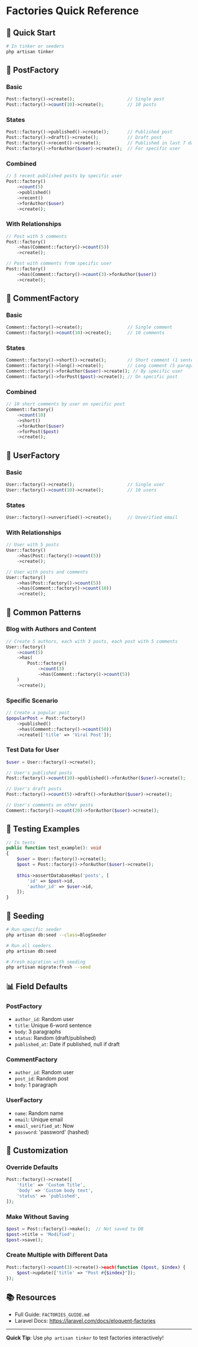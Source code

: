 # Factories Quick Reference

## 🚀 Quick Start

```bash
# In tinker or seeders
php artisan tinker
```

## 📝 PostFactory

### Basic
```php
Post::factory()->create();                    // Single post
Post::factory()->count(10)->create();         // 10 posts
```

### States
```php
Post::factory()->published()->create();       // Published post
Post::factory()->draft()->create();           // Draft post
Post::factory()->recent()->create();          // Published in last 7 days
Post::factory()->forAuthor($user)->create();  // For specific user
```

### Combined
```php
// 5 recent published posts by specific user
Post::factory()
    ->count(5)
    ->published()
    ->recent()
    ->forAuthor($user)
    ->create();
```

### With Relationships
```php
// Post with 5 comments
Post::factory()
    ->has(Comment::factory()->count(5))
    ->create();

// Post with comments from specific user
Post::factory()
    ->has(Comment::factory()->count(3)->forAuthor($user))
    ->create();
```

## 💬 CommentFactory

### Basic
```php
Comment::factory()->create();                 // Single comment
Comment::factory()->count(10)->create();      // 10 comments
```

### States
```php
Comment::factory()->short()->create();        // Short comment (1 sentence)
Comment::factory()->long()->create();         // Long comment (5 paragraphs)
Comment::factory()->forAuthor($user)->create(); // By specific user
Comment::factory()->forPost($post)->create(); // On specific post
```

### Combined
```php
// 10 short comments by user on specific post
Comment::factory()
    ->count(10)
    ->short()
    ->forAuthor($user)
    ->forPost($post)
    ->create();
```

## 👤 UserFactory

### Basic
```php
User::factory()->create();                    // Single user
User::factory()->count(10)->create();         // 10 users
```

### States
```php
User::factory()->unverified()->create();      // Unverified email
```

### With Relationships
```php
// User with 5 posts
User::factory()
    ->has(Post::factory()->count(5))
    ->create();

// User with posts and comments
User::factory()
    ->has(Post::factory()->count(5))
    ->has(Comment::factory()->count(10))
    ->create();
```

## 🎯 Common Patterns

### Blog with Authors and Content
```php
// Create 5 authors, each with 3 posts, each post with 5 comments
User::factory()
    ->count(5)
    ->has(
        Post::factory()
            ->count(3)
            ->has(Comment::factory()->count(5))
    )
    ->create();
```

### Specific Scenario
```php
// Create a popular post
$popularPost = Post::factory()
    ->published()
    ->has(Comment::factory()->count(50))
    ->create(['title' => 'Viral Post']);
```

### Test Data for User
```php
$user = User::factory()->create();

// User's published posts
Post::factory()->count(10)->published()->forAuthor($user)->create();

// User's draft posts
Post::factory()->count(5)->draft()->forAuthor($user)->create();

// User's comments on other posts
Comment::factory()->count(20)->forAuthor($user)->create();
```

## 🧪 Testing Examples

```php
// In tests
public function test_example(): void
{
    $user = User::factory()->create();
    $post = Post::factory()->forAuthor($user)->create();
    
    $this->assertDatabaseHas('posts', [
        'id' => $post->id,
        'author_id' => $user->id,
    ]);
}
```

## 🌱 Seeding

```bash
# Run specific seeder
php artisan db:seed --class=BlogSeeder

# Run all seeders
php artisan db:seed

# Fresh migration with seeding
php artisan migrate:fresh --seed
```

## 📊 Field Defaults

### PostFactory
- `author_id`: Random user
- `title`: Unique 6-word sentence
- `body`: 3 paragraphs
- `status`: Random (draft/published)
- `published_at`: Date if published, null if draft

### CommentFactory
- `author_id`: Random user
- `post_id`: Random post
- `body`: 1 paragraph

### UserFactory
- `name`: Random name
- `email`: Unique email
- `email_verified_at`: Now
- `password`: 'password' (hashed)

## 🔧 Customization

### Override Defaults
```php
Post::factory()->create([
    'title' => 'Custom Title',
    'body' => 'Custom body text',
    'status' => 'published',
]);
```

### Make Without Saving
```php
$post = Post::factory()->make();  // Not saved to DB
$post->title = 'Modified';
$post->save();
```

### Create Multiple with Different Data
```php
Post::factory()->count(3)->create()->each(function ($post, $index) {
    $post->update(['title' => "Post #{$index}"]);
});
```

## 📚 Resources

- Full Guide: `FACTORIES_GUIDE.md`
- Laravel Docs: https://laravel.com/docs/eloquent-factories

---

**Quick Tip**: Use `php artisan tinker` to test factories interactively!


